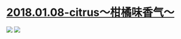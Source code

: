 # [2018.01.08-citrus～柑橘味香气～](https://bangumi.bilibili.com/anime/21557)
![](https://bilicoverimg.github.io/2018/2018.01.08-citrus.jpg)
![](https://bilicover2018.github.io/2018.01.08.jpg)
